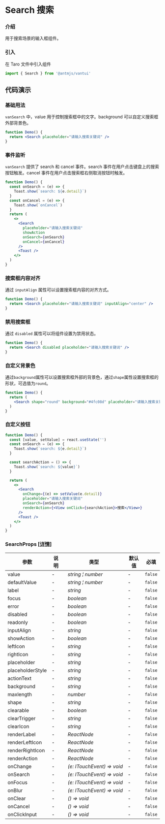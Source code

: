 # Search 搜索

### 介绍

用于搜索场景的输入框组件。

### 引入

在 Taro 文件中引入组件

```js
import { Search } from '@antmjs/vantui'
```

## 代码演示

### 基础用法

`vanSearch` 中，value 用于控制搜索框中的文字。background 可以自定义搜索框外部背景色。

```jsx
function Demo() {
  return <Search placeholder="请输入搜索关键词" />
}
```

### 事件监听

`vanSearch` 提供了 search 和 cancel 事件。search 事件在用户点击键盘上的搜索按钮触发。cancel 事件在用户点击搜索框右侧取消按钮时触发。

```jsx
function Demo() {
  const onSearch = (e) => {
    Toast.show(`search: ${e.detail}`)
  }
  const onCancel = (e) => {
    Toast.show(`onCancel`)
  }
  return (
    <>
      <Search
        placeholder="请输入搜索关键词"
        showAction
        onSearch={onSearch}
        onCancel={onCancel}
      />
      <Toast />
    </>
  )
}
```

### 搜索框内容对齐

通过 `inputAlign` 属性可以设置搜索框内容的对齐方式。

```jsx
function Demo() {
  return <Search placeholder="请输入搜索关键词" inputAlign="center" />
}
```

### 禁用搜索框

通过 `disabled` 属性可以将组件设置为禁用状态。

```jsx
function Demo() {
  return <Search disabled placeholder="请输入搜索关键词" />
}
```

### 自定义背景色

通过`background`属性可以设置搜索框外部的背景色，通过`shape`属性设置搜索框的形状，可选值为`round`。

```jsx
function Demo() {
  return (
    <Search shape="round" background="#4fc08d" placeholder="请输入搜索关键词" />
  )
}
```

### 自定义按钮

```jsx
function Demo() {
  const [value, setValue] = react.useState('')
  const onSearch = (e) => {
    Toast.show(`search: ${e.detail}`)
  }

  const searchAction = () => {
    Toast.show(`search: ${value}`)
  }

  return (
    <>
      <Search
        onChange={(e) => setValue(e.detail)}
        placeholder="请输入搜索关键词"
        onSearch={onSearch}
        renderAction={<View onClick={searchAction}>搜索</View>}
      />
      <Toast />
    </>
  )
}
```
### SearchProps [[详情]](https://github.com/AntmJS/vantui/tree/main/packages/vantui/types/search.d.ts)   

| 参数 | 说明 | 类型 | 默认值 | 必填 |
| --- | --- | --- | --- | --- |
| value | - | _&nbsp;&nbsp;string&nbsp;&brvbar;&nbsp;number<br/>_ | - | `false` |
| defaultValue | - | _&nbsp;&nbsp;string&nbsp;&brvbar;&nbsp;number<br/>_ | - | `false` |
| label | - | _&nbsp;&nbsp;string<br/>_ | - | `false` |
| focus | - | _&nbsp;&nbsp;boolean<br/>_ | - | `false` |
| error | - | _&nbsp;&nbsp;boolean<br/>_ | - | `false` |
| disabled | - | _&nbsp;&nbsp;boolean<br/>_ | - | `false` |
| readonly | - | _&nbsp;&nbsp;boolean<br/>_ | - | `false` |
| inputAlign | - | _&nbsp;&nbsp;string<br/>_ | - | `false` |
| showAction | - | _&nbsp;&nbsp;boolean<br/>_ | - | `false` |
| leftIcon | - | _&nbsp;&nbsp;string<br/>_ | - | `false` |
| rightIcon | - | _&nbsp;&nbsp;string<br/>_ | - | `false` |
| placeholder | - | _&nbsp;&nbsp;string<br/>_ | - | `false` |
| placeholderStyle | - | _&nbsp;&nbsp;string<br/>_ | - | `false` |
| actionText | - | _&nbsp;&nbsp;string<br/>_ | - | `false` |
| background | - | _&nbsp;&nbsp;string<br/>_ | - | `false` |
| maxlength | - | _&nbsp;&nbsp;number<br/>_ | - | `false` |
| shape | - | _&nbsp;&nbsp;string<br/>_ | - | `false` |
| clearable | - | _&nbsp;&nbsp;boolean<br/>_ | - | `false` |
| clearTrigger | - | _&nbsp;&nbsp;string<br/>_ | - | `false` |
| clearIcon | - | _&nbsp;&nbsp;string<br/>_ | - | `false` |
| renderLabel | - | _&nbsp;&nbsp;ReactNode<br/>_ | - | `false` |
| renderLeftIcon | - | _&nbsp;&nbsp;ReactNode<br/>_ | - | `false` |
| renderRightIcon | - | _&nbsp;&nbsp;ReactNode<br/>_ | - | `false` |
| renderAction | - | _&nbsp;&nbsp;ReactNode<br/>_ | - | `false` |
| onChange | - | _&nbsp;&nbsp;(e:&nbsp;ITouchEvent)&nbsp;=>&nbsp;void<br/>_ | - | `false` |
| onSearch | - | _&nbsp;&nbsp;(e:&nbsp;ITouchEvent)&nbsp;=>&nbsp;void<br/>_ | - | `false` |
| onFocus | - | _&nbsp;&nbsp;(e:&nbsp;ITouchEvent)&nbsp;=>&nbsp;void<br/>_ | - | `false` |
| onBlur | - | _&nbsp;&nbsp;(e:&nbsp;ITouchEvent)&nbsp;=>&nbsp;void<br/>_ | - | `false` |
| onClear | - | _&nbsp;&nbsp;()&nbsp;=>&nbsp;void<br/>_ | - | `false` |
| onCancel | - | _&nbsp;&nbsp;()&nbsp;=>&nbsp;void<br/>_ | - | `false` |
| onClickInput | - | _&nbsp;&nbsp;()&nbsp;=>&nbsp;void<br/>_ | - | `false` |

